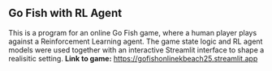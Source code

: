 ## Go Fish with RL Agent
This is a program for an online Go Fish game, where a human player plays against a Reinforcement Learning agent. The game state logic and RL agent models were used together with an interactive Streamlit interface to shape a realisitic setting. 
**Link to game:** https://gofishonlinekbeach25.streamlit.app
